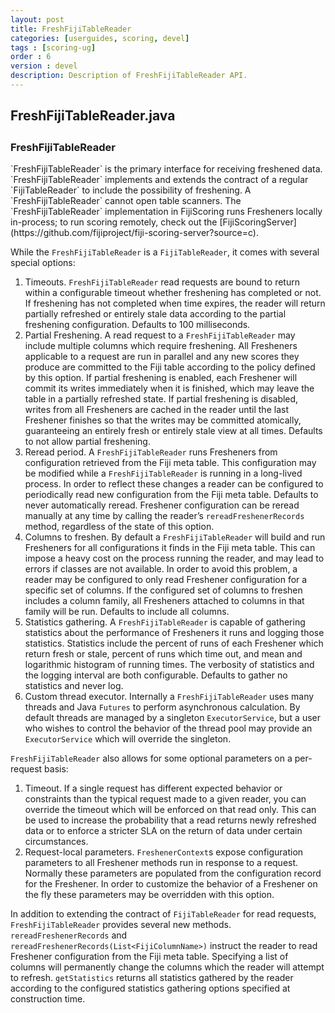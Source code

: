 ```yaml
---
layout: post
title: FreshFijiTableReader
categories: [userguides, scoring, devel]
tags : [scoring-ug]
order : 6
version : devel
description: Description of FreshFijiTableReader API.
---
```


<div id="accordion-container">
  <h2 class="accordion-header"> FreshFijiTableReader.java </h2>
    <div class="accordion-content">
    <script src="http://gist-it.appspot.com/github/fijiproject/fiji-scoring/raw/{{site.scoring_devel_branch}}/src/main/java/org/fiji/scoring/FreshFijiTableReader.java"> </script>
  </div>
</div>

<h3 style="margin-top:0px;padding-top:10px;"> FreshFijiTableReader </h3>
`FreshFijiTableReader` is the primary interface for receiving freshened data. `FreshFijiTableReader` implements and extends the contract of a regular `FijiTableReader` to include the possibility of freshening. A `FreshFijiTableReader` cannot open table scanners. The `FreshFijiTableReader` implementation in FijiScoring runs Fresheners locally in-process; to run scoring remotely, check out the [FijiScoringServer](https://github.com/fijiproject/fiji-scoring-server?source=c).

While the `FreshFijiTableReader` is a `FijiTableReader`, it comes with several special options:

1. Timeouts. `FreshFijiTableReader` read requests are bound to return within a configurable timeout whether freshening has completed or not. If freshening has not completed when time expires, the reader will return partially refreshed or entirely stale data according to the partial freshening configuration. Defaults to 100 milliseconds.
2. Partial Freshening. A read request to a `FreshFijiTableReader` may include multiple columns which require freshening. All Fresheners applicable to a request are run in parallel and any new scores they produce are committed to the Fiji table according to the policy defined by this option. If partial freshening is enabled, each Freshener will commit its writes immediately when it is finished, which may leave the table in a partially refreshed state. If partial freshening is disabled, writes from all Fresheners are cached in the reader until the last Freshener finishes so that the writes may be committed atomically, guaranteeing an entirely fresh or entirely stale view at all times. Defaults to not allow partial freshening.
3. Reread period. A `FreshFijiTableReader` runs Fresheners from configuration retrieved from the Fiji meta table. This configuration may be modified while a `FreshFijiTableReader` is running in a long-lived process. In order to reflect these changes a reader can be configured to periodically read new configuration from the Fiji meta table. Defaults to never automatically reread. Freshener configuration can be reread manually at any time by calling the reader’s `rereadFreshenerRecords` method, regardless of the state of this option.
4. Columns to freshen. By default a `FreshFijiTableReader` will build and run Fresheners for all configurations it finds in the Fiji meta table. This can impose a heavy cost on the process running the reader, and may lead to errors if classes are not available. In order to avoid this problem, a reader may be configured to only read Freshener configuration for a specific set of columns. If the configured set of columns to freshen includes a column family, all Fresheners attached to columns in that family will be run. Defaults to include all columns.
5. Statistics gathering. A `FreshFijiTableReader` is capable of gathering statistics about the performance of Fresheners it runs and logging those statistics. Statistics include the percent of runs of each Freshener which return fresh or stale, percent of runs which time out, and mean and logarithmic histogram of running times. The verbosity of statistics and the logging interval are both configurable. Defaults to gather no statistics and never log.
6. Custom thread executor. Internally a `FreshFijiTableReader` uses many threads and Java `Futures` to perform asynchronous calculation. By default threads are managed by a singleton `ExecutorService`, but a user who wishes to control the behavior of the thread pool may provide an `ExecutorService` which will override the singleton.

`FreshFijiTableReader` also allows for some optional parameters on a per-request basis:

1. Timeout. If a single request has different expected behavior or constraints than the typical request made to a given reader, you can override the timeout which will be enforced on that read only. This can be used to increase the probability that a read returns newly refreshed data or to enforce a stricter SLA on the return of data under certain circumstances.
2. Request-local parameters. `FreshenerContext`s expose configuration parameters to all Freshener methods run in response to a request. Normally these parameters are populated from the configuration record for the Freshener. In order to customize the behavior of a Freshener on the fly these parameters may be overridden with this option.

In addition to extending the contract of `FijiTableReader` for read requests, `FreshFijiTableReader` provides several new methods. `rereadFreshenerRecords` and `rereadFreshenerRecords(List<FijiColumnName>)` instruct the reader to read Freshener configuration from the Fiji meta table. Specifying a list of columns will permanently change the columns which the reader will attempt to refresh. `getStatistics` returns all statistics gathered by the reader according to the configured statistics gathering options specified at construction time.
